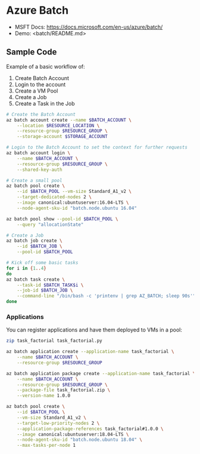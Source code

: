 # Azure Batch

* MSFT Docs: https://docs.microsoft.com/en-us/azure/batch/
* Demo: <batch/README.md>

## Sample Code

Example of a basic workflow of:

1. Create Batch Account
2. Login to the account
3. Create a VM Pool
4. Create a Job
5. Create a Task in the Job

```bash
# Create the Batch Account
az batch account create --name $BATCH_ACCOUNT \
    --location $RESOURCE_LOCATION \
    --resource-group $RESOURCE_GROUP \
    --storage-account $STORAGE_ACCOUNT

# Login to the Batch Account to set the context for further requests
az batch account login \
    --name $BATCH_ACCOUNT \
    --resource-group $RESOURCE_GROUP \
    --shared-key-auth

# Create a small pool
az batch pool create \
    --id $BATCH_POOL --vm-size Standard_A1_v2 \
    --target-dedicated-nodes 2 \
    --image canonical:ubuntuserver:16.04-LTS \
    --node-agent-sku-id "batch.node.ubuntu 16.04"

az batch pool show --pool-id $BATCH_POOL \
    --query "allocationState"

# Create a Job
az batch job create \
    --id $BATCH_JOB \
    --pool-id $BATCH_POOL

# Kick off some basic tasks
for i in {1..4}
do
az batch task create \
    --task-id $BATCH_TASK$i \
    --job-id $BATCH_JOB \
    --command-line "/bin/bash -c 'printenv | grep AZ_BATCH; sleep 90s'"
done
```

### Applications

You can register applications and have them deployed to VMs in a pool:

```bash
zip task_factorial task_factorial.py

az batch application create --application-name task_factorial \
    --name $BATCH_ACCOUNT \
    --resource-group $RESOURCE_GROUP

az batch application package create --application-name task_factorial \
    --name $BATCH_ACCOUNT \
    --resource-group $RESOURCE_GROUP \
    --package-file task_factorial.zip \
    --version-name 1.0.0

az batch pool create \
    --id $BATCH_POOL \
    --vm-size Standard_A1_v2 \
    --target-low-priority-nodes 2 \
    --application-package-references task_factorial#1.0.0 \
    --image canonical:ubuntuserver:18.04-LTS \
    --node-agent-sku-id "batch.node.ubuntu 18.04" \
    --max-tasks-per-node 1
```
